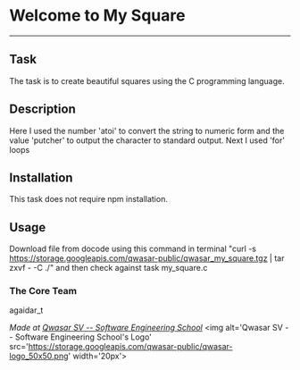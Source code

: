 # Welcome to My Square
***

## Task
The task is to create beautiful squares using the C programming language.

## Description
Here I used the number 'atoi' to convert the string to numeric form and the value 'putcher' to output the character to standard output. Next I used 'for' loops

## Installation
This task does not require npm installation.

## Usage
Download file from docode using this command in terminal "curl -s https://storage.googleapis.com/qwasar-public/qwasar_my_square.tgz | tar zxvf - -C ./" and then check against task my_square.c

### The Core Team
agaidar_t

<span><i>Made at <a href='https://qwasar.io'>Qwasar SV -- Software Engineering School</a></i></span>
<span><img alt='Qwasar SV -- Software Engineering School's Logo' src='https://storage.googleapis.com/qwasar-public/qwasar-logo_50x50.png' width='20px'></span>
